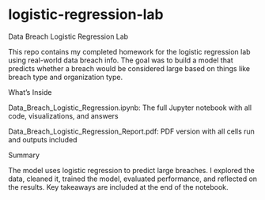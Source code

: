 # logistic-regression-lab
Data Breach Logistic Regression Lab

This repo contains my completed homework for the logistic regression lab using real-world data breach info. The goal was to build a model that predicts whether a breach would be considered large based on things like breach type and organization type.

What’s Inside

Data_Breach_Logistic_Regression.ipynb: The full Jupyter notebook with all code, visualizations, and answers

Data_Breach_Logistic_Regression_Report.pdf: PDF version with all cells run and outputs included

Summary

The model uses logistic regression to predict large breaches. I explored the data, cleaned it, trained the model, evaluated performance, and reflected on the results. Key takeaways are included at the end of the notebook.
